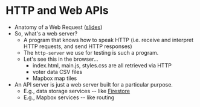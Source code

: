 # HTTP and Web APIs

* Anatomy of a Web Request ([slides](https://docs.google.com/presentation/d/12F814zTAxTzUkuLVLd9bUL4zo8PPklq6QHJdmuQBNJw/edit?usp=sharing))
* So, what's a web server?
  * A program that knows how to speak HTTP (i.e. receive and interpret HTTP requests, and send HTTP responses)
  * The `http-server` we use for testing is such a program.
  * Let's see this in the browser...
    * index.html, main.js, styles.css are all retrieved via HTTP
    * voter data CSV files
    * Mapbox map tiles
* An API server is just a web server built for a particular purpose.
  * E.g., data storage services -- like [Firestore](https://firebase.google.com/docs/web/setup)
  * E.g., Mapbox services -- like routing